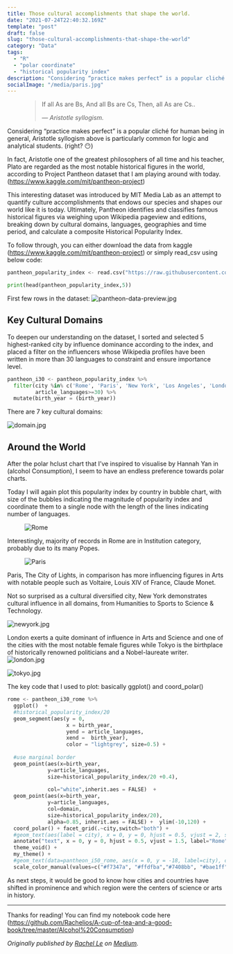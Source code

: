 ```yaml
---
title: Those cultural accomplishments that shape the world.
date: "2021-07-24T22:40:32.169Z"
template: "post"
draft: false
slug: "those-cultural-accomplishments-that-shape-the-world"
category: "Data"
tags:
  - "R"
  - "polar coordinate"
  - "historical popularity index"
description: "Considering “practice makes perfect” is a popular cliché for human being in general, Aristotle syllogism above is particularly common for logic and analytical students. (right? 😶)"
socialImage: "/media/paris.jpg"
---
```



<figure>
	<blockquote>
		<p>If all As are Bs, 
      And all Bs are Cs,
      Then, all As are Cs..</p>
		<footer>
			<cite>— Aristotle syllogism.</cite>
		</footer>
	</blockquote>
</figure>

Considering “practice makes perfect” is a popular cliché for human being in general, Aristotle syllogism above is particularly common for logic and analytical students. (right? 😶)

In fact, Aristotle one of the greatest philosophers of all time and his teacher, Plato are regarded as the most notable historical figures in the world, according to Project Pantheon dataset that I am playing around with today.(https://www.kaggle.com/mit/pantheon-project)

This interesting dataset was introduced by MIT Media Lab as an attempt to quantify culture accomplishments that endows our species and shapes our world like it is today. Ultimately, Pantheon identifies and classifies famous historical figures via weighing upon Wikipedia pageview and editions, breaking down by cultural domains, languages, geographies and time period, and calculate a composite Historical Popularity Index. 

To follow through, you can either download the data from kaggle (https://www.kaggle.com/mit/pantheon-project) or simply read_csv using below code:

```python
pantheon_popularity_index <- read.csv("https://raw.githubusercontent.com/Rachelios/A-cup-of-tea-and-a-good-book/master/pantheon_popularity/pantheon_database.csv", stringsAsFactors=FALSE)

print(head(pantheon_popularity_index,5))
```

First few rows in the dataset:
![pantheon-data-preview.jpg](/media/pantheon-data-preview.jpg)

## Key Cultural Domains 

To deepen our understanding on the dataset, I sorted and selected 5 highest-ranked city by influence dominance according to the index, and placed a filter on the influencers whose Wikipedia profiles have been written in more than 30 languages to constraint and ensure importance level. 

```python
pantheon_i30 <- pantheon_popularity_index %>%
  filter(city %in% c('Rome', 'Paris', 'New York', 'Los Angeles', 'London', 'Tokyo'),
         article_languages>=30) %>%
  mutate(birth_year = (birth_year))
```

There are 7 key cultural domains:

![domain.jpg](/media/domain.jpg)

## Around the World

After the polar hclust chart that I’ve inspired to visualise by Hannah Yan in (alcohol Consumption), I seem to have an endless preference towards polar charts.

Today I will again plot this popularity index by country in bubble chart, with size of the bubbles indicating the magnitude of popularity index and coordinate them to a single node with the length of the lines indicating number of languages. 


<figure class="float-left" style="width: 400">
	<img src="/media/rome.jpg" alt="Rome">
	
</figure>


Interestingly, majority of records in Rome are in Institution category, probably due to its many Popes. 
<p>



</p>

<figure class="float-right" style="width: 400">
	<img src="/media/paris.jpg" alt="Paris">
	
</figure>

Paris, The City of Lights, in comparison has more influencing figures in Arts with notable people such as Voltaire, Louis XIV of France, Claude Monet.
<p>



</p>


Not so surprised as a cultural diversified city, New York demonstrates cultural influence in all domains, from Humanities to Sports to Science & Technology. 

![newyork.jpg](/media/newyork.jpg)

London exerts a quite dominant of influence in Arts and Science and one of the cities with the most notable female figures while Tokyo is  the birthplace of historically renowned politicians and a Nobel-laureate writer.
![london.jpg](/media/london.jpg)

![tokyo.jpg](/media/tokyo.jpg)

The key code that I used to plot: basically ggplot() and coord_polar()

```python
rome <- pantheon_i30_rome %>%
  ggplot()  +
  #historical_popularity_index/20
  geom_segment(aes(y = 0, 
                   x = birth_year, 
                   yend = article_languages, 
                   xend =  birth_year),
                   color = "lightgrey", size=0.5) +
  
  #use marginal border 
  geom_point(aes(x=birth_year, 
             y=article_languages, 
             size=historical_popularity_index/20 +0.4),
            
             col="white",inherit.aes = FALSE)  +             
  geom_point(aes(x=birth_year, 
             y=article_languages, 
             col=domain, 
             size=historical_popularity_index/20),
             alpha=0.85, inherit.aes = FALSE) +  ylim(-10,120) + 
  coord_polar() + facet_grid(.~city,switch="both") + 
  #geom_text(aes(label = city), x = 0, y = 0, hjust = 0.5, vjust = 2, size=4.5, fontface = "plain",family = "Poppins") +
  annotate("text", x = 0, y = 0, hjust = 0.5, vjust = 1.5, label="Rome", size=6, fontface = "plain",family = "Cinzel",inherit.aes = FALSE) +
  theme_void() + 
  my_theme() +
  #geom_text(data=pantheon_i50_rome, aes(x = 0, y = -18, label=city), colour = "black", alpha=0.8, size=4, fontface="bold", inherit.aes = FALSE) +
  scale_color_manual(values=c("#f7347a", "#ffdfba","#7408bb", "#bae1ff", "#800000", "#ffb3ba","#ffa500"))
```

As next steps, it would be good to know how cities and countries have shifted in prominence and which region were the centers of science or arts in history.

----

Thanks for reading! You can find my notebook code here (https://github.com/Rachelios/A-cup-of-tea-and-a-good-book/tree/master/Alcohol%20Consumption)

*Originally published by [Rachel Le](http://heyiamrachel.com/) on [Medium](https://lenguyenbichngoc95.medium.com/shift-in-alcohol-consumption-ba14a24a10cf).*